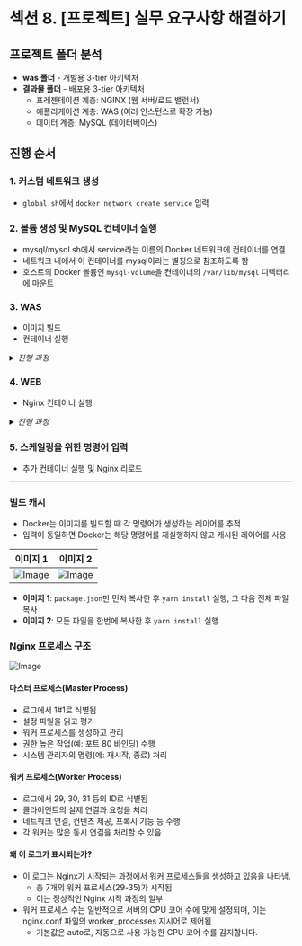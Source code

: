 # 섹션 8. [프로젝트] 실무 요구사항 해결하기 

## 프로젝트 폴더 분석

- <b>was 폴더</b> - 개발용 3-tier 아키텍처
- <b>결과물 폴더</b> - 배포용 3-tier 아키텍처
    - 프레젠테이션 계층: NGINX (웹 서버/로드 밸런서)
    - 애플리케이션 계층: WAS (여러 인스턴스로 확장 가능)
    - 데이터 계층: MySQL (데이터베이스)

## 진행 순서

### 1. 커스텀 네트워크 생성
- `global.sh`에서 `docker network create service` 입력

### 2. 볼륨 생성 및 MySQL 컨테이너 실행
- mysql/mysql.sh에서 service라는 이름의 Docker 네트워크에 컨테이너를 연결
- 네트워크 내에서 이 컨테이너를 mysql이라는 별칭으로 참조하도록 함
- 호스트의 Docker 볼륨인 `mysql-volume`을 컨테이너의 `/var/lib/mysql` 디렉터리에 마운트

### 3. WAS
- 이미지 빌드
- 컨테이너 실행
<details>
<summary><i>진행 과정</i></summary>

#### 이미지 빌드
- 현재 폴더의 Dockerfile을 was라는 이름으로 빌드
![Image](https://github.com/user-attachments/assets/dba49650-134f-45d0-aa87-713f88b41b95)

#### 컨테이너 띄우기
- was1, was2 컨테이너를 순차적으로 띄운다
![Image](https://github.com/user-attachments/assets/f418c3d5-ee26-471d-9382-a20183adff49)

![Image](https://github.com/user-attachments/assets/7a359406-a2d0-4c6b-a144-fb1dbc99a728)

</details>

### 4. WEB
- Nginx 컨테이너 실행

<details>
<summary><i>진행 과정</i></summary>

- Nginx를 리버스 프록시로 사용하여 외부 요청을 내부 "was" 서비스로 전달하는 구조 
![Image](https://github.com/user-attachments/assets/6f5ead71-7a41-495f-8958-bb8463253ce1)


- Nginx를 리버스 프록시로 사용하여 외부 요청을 내부 "was" 서비스로 전달하는 구조
    - 두 파일(`default.conf`와 `nginx.sh`)의 연관성
    - `nginx.sh` 스크립트가 실행되면, 이 스크립트는 Docker 명령을 통해 Nginx 컨테이너를 실행함. 이 과정에서 -v 옵션을 사용하여 로컬에 있는 `default.conf` 파일을 컨테이너 내부의 `/etc/nginx/conf.d/default.conf` 경로로 마운트(연결)

#### 전체 구조
- WAS 서비스는 직접 외부에 노출되지 않고, Nginx를 통해 요청이 전달되어 보안과 로드 밸런싱 등의 이점
![Image](https://github.com/user-attachments/assets/f7678924-8157-45d1-82c5-96f9a7c4c7e2)

</details>

### 5. 스케일링을 위한 명령어 입력
- 추가 컨테이너 실행 및 Nginx 리로드

--------

### 빌드 캐시
- Docker는 이미지를 빌드할 때 각 명령어가 생성하는 레이어를 추적
- 입력이 동일하면 Docker는 해당 명령어를 재실행하지 않고 캐시된 레이어를 사용

| 이미지 1 | 이미지 2 |
| --- | --- |
| ![Image](https://github.com/user-attachments/assets/aa01a9fc-7be4-4cb9-99c6-afa5f0682a42) | ![Image](https://github.com/user-attachments/assets/87f8a204-2665-4802-a2eb-7560e45ace8d) |

- <b>이미지 1</b>: `package.json`만 먼저 복사한 후 `yarn install` 실행, 그 다음 전체 파일 복사
- <b>이미지 2</b>: 모든 파일을 한번에 복사한 후 `yarn install` 실행

### Nginx 프로세스 구조
![Image](https://github.com/user-attachments/assets/7de6e082-08ee-40d2-a43c-20a267bcdad7)

#### 마스터 프로세스(Master Process)
- 로그에서 1#1로 식별됨
- 설정 파일을 읽고 평가
- 워커 프로세스를 생성하고 관리
- 권한 높은 작업(예: 포트 80 바인딩) 수행
- 시스템 관리자의 명령(예: 재시작, 종료) 처리

#### 워커 프로세스(Worker Process)
- 로그에서 29, 30, 31 등의 ID로 식별됨
- 클라이언트의 실제 연결과 요청을 처리
- 네트워크 연결, 컨텐츠 제공, 프록시 기능 등 수행
- 각 워커는 많은 동시 연결을 처리할 수 있음

#### 왜 이 로그가 표시되는가?
- 이 로그는 Nginx가 시작되는 과정에서 워커 프로세스들을 생성하고 있음을 나타냄.
    - 총 7개의 워커 프로세스(29-35)가 시작됨
    - 이는 정상적인 Nginx 시작 과정의 일부
- 워커 프로세스 수는 일반적으로 서버의 CPU 코어 수에 맞게 설정되며, 이는 nginx.conf 파일의 worker_processes 지시어로 제어됨
    - 기본값은 auto로, 자동으로 사용 가능한 CPU 코어 수를 감지합니다.

